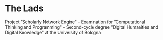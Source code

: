 # The Lads
Project "Scholarly Network Engine" - Examination for "Computational Thinking and Programming" - Second-cycle degree "Digital Humanities and Digital Knowledge" at the University of Bologna
